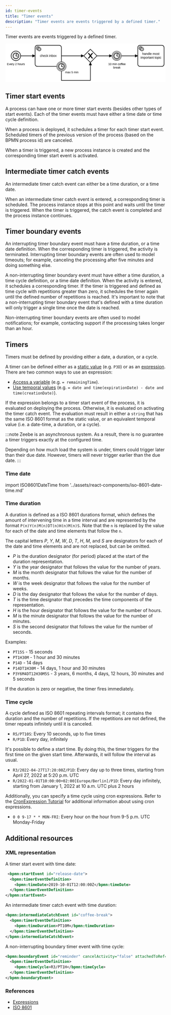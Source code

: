 ```yaml
---
id: timer-events
title: "Timer events"
description: "Timer events are events triggered by a defined timer."
---
```


Timer events are events triggered by a defined timer.

![process](assets/timer-events.png)

## Timer start events

A process can have one or more timer start events (besides other types of start events). Each of the timer events must have either a time date or time cycle definition.

When a process is deployed, it schedules a timer for each timer start event. Scheduled timers of the previous version of the process (based on the BPMN process id) are canceled.

When a timer is triggered, a new process instance is created and the corresponding timer start event is activated.

## Intermediate timer catch events

An intermediate timer catch event can either be a time duration, or a time date.

When an intermediate timer catch event is entered, a corresponding timer is scheduled. The process instance stops at this point and waits until the timer is triggered. When the timer is triggered, the catch event is completed and the process instance continues.

## Timer boundary events

An interrupting timer boundary event must have a time duration, or a time date definition. When the corresponding timer
is triggered, the activity is terminated. Interrupting timer boundary events are often used to model timeouts; for
example, canceling the processing after five minutes and doing something else.

A non-interrupting timer boundary event must have either a time duration, a time cycle definition, or a time date
definition. When the activity is entered, it schedules a corresponding timer. If the timer is triggered and defined as
time cycle with repetitions greater than zero, it schedules the timer again until the defined number of repetitions is
reached. It's important to note that a non-interrupting timer boundary event that's defined with a time duration will
only trigger a single time once the date is reached.

Non-interrupting timer boundary events are often used to model notifications; for example, contacting support if the processing takes longer than an hour.

## Timers

Timers must be defined by providing either a date, a duration, or a cycle.

A timer can be defined either as a [static value](/docs/components/concepts/expressions.md#expressions-vs-static-values) (e.g. `P3D`) or as an [expression](/components/concepts/expressions.md). There are two common ways to use an expression:

- [Access a variable](/components/concepts/expressions.md#access-variables) (e.g. `= remainingTime`).
- [Use temporal values](/components/concepts/expressions.md#temporal-expressions) (e.g. `= date and time(expirationDate) - date and time(creationDate)`).

If the expression belongs to a timer start event of the process, it is evaluated on deploying the process. Otherwise, it is evaluated on activating the timer catch event. The evaluation must result in either a `string` that has the same ISO 8601 format as the static value, or an equivalent temporal value (i.e. a date-time, a duration, or a cycle).

:::note
Zeebe is an asynchronous system. As a result, there is no guarantee a timer triggers exactly at the configured time.

Depending on how much load the system is under, timers could trigger later than their due date. However, timers will never trigger earlier than the due date.
:::

### Time date

import ISO8601DateTime from '../assets/react-components/iso-8601-date-time.md'

<ISO8601DateTime/>

### Time duration

A duration is defined as a ISO 8601 durations format, which defines the amount of intervening time in a time interval and are represented by the format `P(n)Y(n)M(n)DT(n)H(n)M(n)S`. Note that the `n` is replaced by the value for each of the date and time elements that follow the `n`.

The capital letters _P_, _Y_, _M_, _W_, _D_, _T_, _H_, _M_, and _S_ are designators for each of the date and time elements and are not replaced, but can be omitted.

- _P_ is the duration designator (for period) placed at the start of the duration representation.
- _Y_ is the year designator that follows the value for the number of years.
- _M_ is the month designator that follows the value for the number of months.
- _W_ is the week designator that follows the value for the number of weeks.
- _D_ is the day designator that follows the value for the number of days.
- _T_ is the time designator that precedes the time components of the representation.
- _H_ is the hour designator that follows the value for the number of hours.
- _M_ is the minute designator that follows the value for the number of minutes.
- _S_ is the second designator that follows the value for the number of seconds.

Examples:

- `PT15S` - 15 seconds
- `PT1H30M` - 1 hour and 30 minutes
- `P14D` - 14 days
- `P14DT1H30M` - 14 days, 1 hour and 30 minutes
- `P3Y6M4DT12H30M5S` - 3 years, 6 months, 4 days, 12 hours, 30 minutes and 5 seconds

If the duration is zero or negative, the timer fires immediately.

### Time cycle

A cycle defined as ISO 8601 repeating intervals format; it contains the duration and the number of repetitions. If the repetitions are not defined, the timer repeats infinitely until it is canceled.

- `R5/PT10S`: Every 10 seconds, up to five times
- `R/P1D`: Every day, infinitely

It's possible to define a start time. By doing this, the timer triggers for the first time on the given start time. Afterwards, it will follow the interval as usual.

- `R3/2022-04-27T17:20:00Z/P1D`: Every day up to three times, starting from April 27, 2022 at 5:20 p.m. UTC
- `R/2022-01-01T10:00:00+02:00[Europe/Berlin]/P1D`: Every day infinitely, starting from January 1, 2022 at 10 a.m. UTC plus 2 hours

Additionally, you can specify a time cycle using cron expressions. Refer to the [CronExpression Tutorial](https://spring.io/blog/2020/11/10/new-in-spring-5-3-improved-cron-expressions) for additional information about using cron expressions.

- `0 0 9-17 * * MON-FRI`: Every hour on the hour from 9-5 p.m. UTC Monday-Friday

## Additional resources

### XML representation

A timer start event with time date:

```xml
 <bpmn:startEvent id="release-date">
  <bpmn:timerEventDefinition>
    <bpmn:timeDate>2019-10-01T12:00:00Z</bpmn:timeDate>
  </bpmn:timerEventDefinition>
</bpmn:startEvent>
```

An intermediate timer catch event with time duration:

```xml
<bpmn:intermediateCatchEvent id="coffee-break">
  <bpmn:timerEventDefinition>
    <bpmn:timeDuration>PT10M</bpmn:timeDuration>
  </bpmn:timerEventDefinition>
</bpmn:intermediateCatchEvent>
```

A non-interrupting boundary timer event with time cycle:

```xml
<bpmn:boundaryEvent id="reminder" cancelActivity="false" attachedToRef="process-order">
  <bpmn:timerEventDefinition>
    <bpmn:timeCycle>R3/PT1H</bpmn:timeCycle>
  </bpmn:timerEventDefinition>
</bpmn:boundaryEvent>
```

### References

- [Expressions](/components/concepts/expressions.md)
- [ISO 8601](https://en.wikipedia.org/wiki/ISO_8601)
